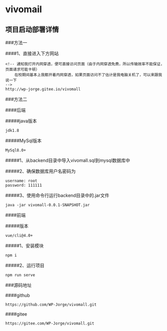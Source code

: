 # vivomail

## 项目启动部署详情

###方法一

####1、直接进入下方网站
```
<!-- 通知我打开内网穿透，便可直接访问页面（由于内网穿透免费，所以传输效率不能保证，页面请求可能卡顿）
	在校期间基本上我都开着内网穿透，如果页面访问不了估计是我电脑关机了，可以来跟我说一下
-->
http://wp-jorge.gitee.io/vivomall
```

###方法二

####后端

#####java版本
```
jdk1.8
```
#####MySql版本
```
MySql8.0+
```

#####1、从backend目录中导入vivomall.sql到mysql数据库中

#####2、确保数据库用户名密码为
```
username: root
password: 111111
```

#####3、使用命令行运行backend目录中的.jar文件
```
java -jar vivomall-0.0.1-SNAPSHOT.jar
```

####前端

#####版本
```
vue/cli@4.0+
```

#####1、安装模块
```
npm i
```

#####2、运行项目
```
npm run serve
```

###源码地址

####github
```
https://github.com/WP-Jorge/vivomall.git
```

####gitee
```
https://gitee.com/WP-Jorge/vivomall.git
```